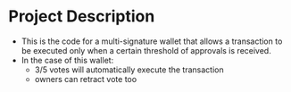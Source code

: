 # Project Description
- This is the code for a multi-signature wallet that allows a transaction to be executed only when a certain threshold of approvals is received. 
- In the case of this wallet:
  - 3/5 votes will automatically execute the transaction
  - owners can retract vote too
